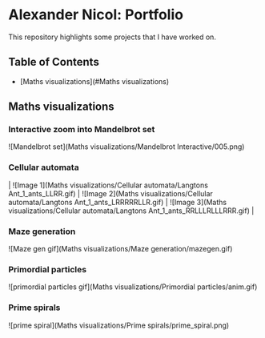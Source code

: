 # Alexander Nicol: Portfolio

This repository highlights some projects that I have worked on.

## Table of Contents
- [Maths visualizations](#Maths visualizations)

## Maths visualizations
### Interactive zoom into Mandelbrot set
![Mandelbrot set](Maths visualizations/Mandelbrot Interactive/005.png)
### Cellular automata
| ![Image 1](Maths visualizations/Cellular automata/Langtons Ant_1_ants_LLRR.gif) | ![Image 2](Maths visualizations/Cellular automata/Langtons Ant_1_ants_LRRRRRLLR.gif) | ![Image 3](Maths visualizations/Cellular automata/Langtons Ant_1_ants_RRLLLRLLLRRR.gif) |
### Maze generation
![Maze gen gif](Maths visualizations/Maze generation/mazegen.gif)
### Primordial particles
![primordial particles gif](Maths visualizations/Primordial particles/anim.gif)
### Prime spirals
![prime spiral](Maths visualizations/Prime spirals/prime_spiral.png)
